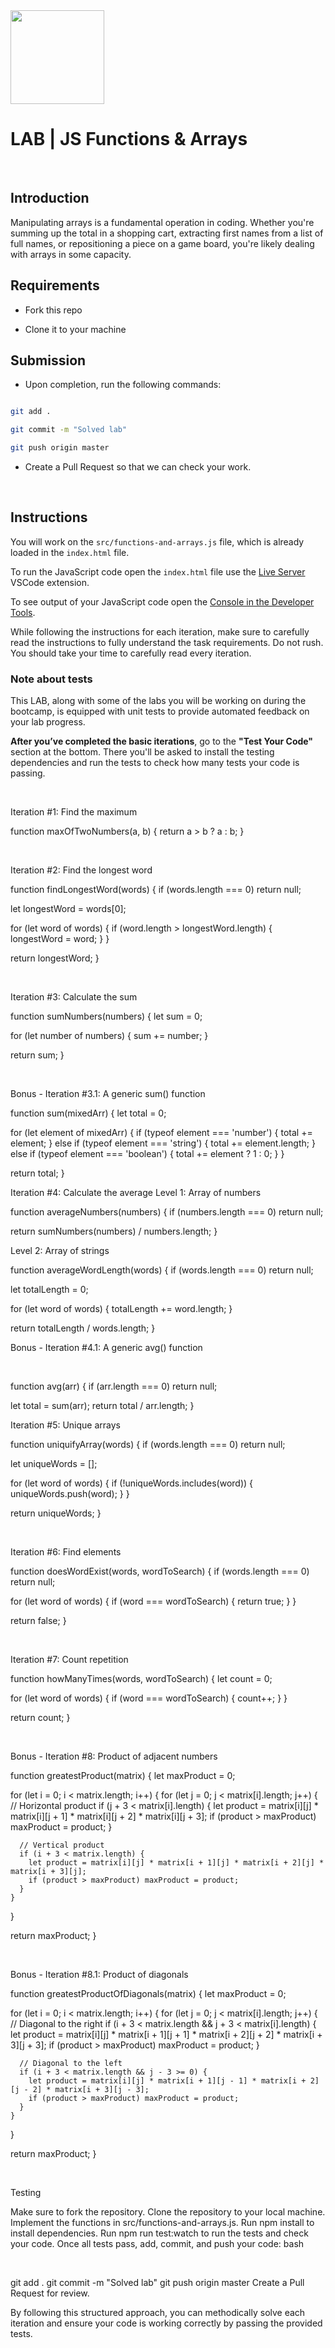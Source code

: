 <img src="https://imgur.com/XOS1Vdh.png"  width="150px" height="150px">

  

# LAB | JS Functions & Arrays

  

<br>

  

## Introduction

Manipulating arrays is a fundamental operation in coding. Whether you're summing up the total in a shopping cart, extracting first names from a list of full names, or repositioning a piece on a game board, you're likely dealing with arrays in some capacity.



  

## Requirements

  

- Fork this repo

- Clone it to your machine

  
  
  

## Submission

  

- Upon completion, run the following commands:

  

```bash

git add .

git commit -m "Solved lab"

git push origin master

```

  

- Create a Pull Request so that we can check your work.

  

<br>

  
  
  

## Instructions

  

You will work on the `src/functions-and-arrays.js` file, which is already loaded in the `index.html` file.

  

To run the JavaScript code open the `index.html` file use the [Live Server](https://marketplace.visualstudio.com/items?itemName=ritwickdey.LiveServer) VSCode extension.

  

To see output of your JavaScript code open the [Console in the Developer Tools](https://developer.chrome.com/docs/devtools/open/#console).

  

While following the instructions for each iteration, make sure to carefully read the instructions to fully understand the task requirements. Do not rush. You should take your time to carefully read every iteration.

  
  
  

### Note about tests

  

This LAB, along with some of the labs you will be working on during the bootcamp, is equipped with unit tests to provide automated feedback on your lab progress.

  

**After you’ve completed the basic iterations**, go to the **"Test Your Code"** section at the bottom. There you'll be asked to install the testing dependencies and run the tests to check how many tests your code is passing.

  
  
  

<br>

Iteration #1: Find the maximum

function maxOfTwoNumbers(a, b) {
  return a > b ? a : b;
}

<br>

Iteration #2: Find the longest word


function findLongestWord(words) {
  if (words.length === 0) return null;
  
  let longestWord = words[0];
  
  for (let word of words) {
    if (word.length > longestWord.length) {
      longestWord = word;
    }
  }
  
  return longestWord;
}

<br>

Iteration #3: Calculate the sum

function sumNumbers(numbers) {
  let sum = 0;
  
  for (let number of numbers) {
    sum += number;
  }
  
  return sum;
}

<br>

Bonus - Iteration #3.1: A generic sum() function

function sum(mixedArr) {
  let total = 0;

  for (let element of mixedArr) {
    if (typeof element === 'number') {
      total += element;
    } else if (typeof element === 'string') {
      total += element.length;
    } else if (typeof element === 'boolean') {
      total += element ? 1 : 0;
    }
  }

  return total;
}


Iteration #4: Calculate the average
Level 1: Array of numbers

function averageNumbers(numbers) {
  if (numbers.length === 0) return null;
  
  return sumNumbers(numbers) / numbers.length;
}
<br>


Level 2: Array of strings

function averageWordLength(words) {
  if (words.length === 0) return null;

  let totalLength = 0;

  for (let word of words) {
    totalLength += word.length;
  }

  return totalLength / words.length;
}

Bonus - Iteration #4.1: A generic avg() function


<br>

function avg(arr) {
  if (arr.length === 0) return null;
  
  let total = sum(arr);
  return total / arr.length;
}


Iteration #5: Unique arrays

function uniquifyArray(words) {
  if (words.length === 0) return null;

  let uniqueWords = [];

  for (let word of words) {
    if (!uniqueWords.includes(word)) {
      uniqueWords.push(word);
    }
  }

  return uniqueWords;
}


<br>

Iteration #6: Find elements

function doesWordExist(words, wordToSearch) {
  if (words.length === 0) return null;
  
  for (let word of words) {
    if (word === wordToSearch) {
      return true;
    }
  }

  return false;
}


<br>

Iteration #7: Count repetition

function howManyTimes(words, wordToSearch) {
  let count = 0;
  
  for (let word of words) {
    if (word === wordToSearch) {
      count++;
    }
  }

  return count;
}

<br>

Bonus - Iteration #8: Product of adjacent numbers

function greatestProduct(matrix) {
  let maxProduct = 0;

  for (let i = 0; i < matrix.length; i++) {
    for (let j = 0; j < matrix[i].length; j++) {
      // Horizontal product
      if (j + 3 < matrix[i].length) {
        let product = matrix[i][j] * matrix[i][j + 1] * matrix[i][j + 2] * matrix[i][j + 3];
        if (product > maxProduct) maxProduct = product;
      }

      // Vertical product
      if (i + 3 < matrix.length) {
        let product = matrix[i][j] * matrix[i + 1][j] * matrix[i + 2][j] * matrix[i + 3][j];
        if (product > maxProduct) maxProduct = product;
      }
    }
  }

  return maxProduct;
}

<br>

Bonus - Iteration #8.1: Product of diagonals

function greatestProductOfDiagonals(matrix) {
  let maxProduct = 0;

  for (let i = 0; i < matrix.length; i++) {
    for (let j = 0; j < matrix[i].length; j++) {
      // Diagonal to the right
      if (i + 3 < matrix.length && j + 3 < matrix[i].length) {
        let product = matrix[i][j] * matrix[i + 1][j + 1] * matrix[i + 2][j + 2] * matrix[i + 3][j + 3];
        if (product > maxProduct) maxProduct = product;
      }

      // Diagonal to the left
      if (i + 3 < matrix.length && j - 3 >= 0) {
        let product = matrix[i][j] * matrix[i + 1][j - 1] * matrix[i + 2][j - 2] * matrix[i + 3][j - 3];
        if (product > maxProduct) maxProduct = product;
      }
    }
  }

  return maxProduct;
}

<br>

Testing

Make sure to fork the repository.
Clone the repository to your local machine.
Implement the functions in src/functions-and-arrays.js.
Run npm install to install dependencies.
Run npm run test:watch to run the tests and check your code.
Once all tests pass, add, commit, and push your code:
bash


<br>

git add .
git commit -m "Solved lab"
git push origin master
Create a Pull Request for review.


By following this structured approach, you can methodically solve each iteration and ensure your code is working correctly by passing the provided tests.


  



  

